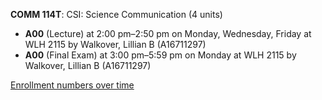 **COMM 114T**: CSI: Science Communication (4 units)

- **A00** (Lecture) at 2:00 pm–2:50 pm on Monday, Wednesday, Friday at WLH 2115 by Walkover, Lillian B (A16711297)
- **A00** (Final Exam) at 3:00 pm–5:59 pm on Monday at WLH 2115 by Walkover, Lillian B (A16711297)

[Enrollment numbers over time](./COMM114T.tsv)
